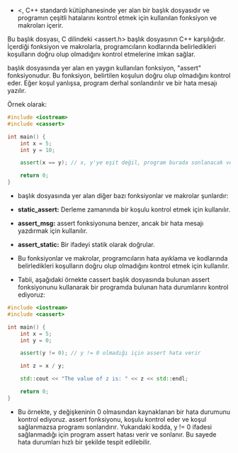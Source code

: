- <<cassert>, C++ standardı kütüphanesinde yer alan bir başlık dosyasıdır ve programın çeşitli hatalarını kontrol etmek için kullanılan fonksiyon ve makroları içerir.

Bu başlık dosyası, C dilindeki <assert.h> başlık dosyasının C++ karşılığıdır. İçerdiği fonksiyon ve makrolarla, programcıların kodlarında belirledikleri koşulların doğru olup olmadığını kontrol etmelerine imkan sağlar.

<cassert> başlık dosyasında yer alan en yaygın kullanılan fonksiyon, "assert" fonksiyonudur. Bu fonksiyon, belirtilen koşulun doğru olup olmadığını kontrol eder. Eğer koşul yanlışsa, program derhal sonlandırılır ve bir hata mesajı yazılır.

Örnek olarak:

```CPP
#include <iostream>
#include <cassert>

int main() {
    int x = 5;
    int y = 10;

    assert(x == y); // x, y'ye eşit değil, program burada sonlanacak ve hata mesajı yazdırılacak.

    return 0;
}

```

- <cassert> başlık dosyasında yer alan diğer bazı fonksiyonlar ve makrolar şunlardır:

- **static_assert:** Derleme zamanında bir koşulu kontrol etmek için kullanılır.
- **assert_msg:** assert fonksiyonuna benzer, ancak bir hata mesajı yazdırmak için kullanılır.
- **assert_static:** Bir ifadeyi statik olarak doğrular.
- Bu fonksiyonlar ve makrolar, programcıların hata ayıklama ve kodlarında belirledikleri koşulların doğru olup olmadığını kontrol etmek için kullanılır.

- Tabii, aşağıdaki örnekte cassert başlık dosyasında bulunan assert fonksiyonunu kullanarak bir programda bulunan hata durumlarını kontrol ediyoruz:

```CPP
#include <iostream>
#include <cassert>

int main() {
    int x = 5;
    int y = 0;

    assert(y != 0); // y != 0 olmadığı için assert hata verir

    int z = x / y;

    std::cout << "The value of z is: " << z << std::endl;

    return 0;
}

```

- Bu örnekte, y değişkeninin 0 olmasından kaynaklanan bir hata durumunu kontrol ediyoruz. assert fonksiyonu, koşulu kontrol eder ve koşul sağlanmazsa programı sonlandırır. Yukarıdaki kodda, y != 0 ifadesi sağlanmadığı için program assert hatası verir ve sonlanır. Bu sayede hata durumları hızlı bir şekilde tespit edilebilir.










